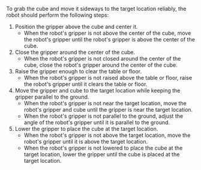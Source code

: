 To grab the cube and move it sideways to the target location reliably, the robot should perform the following steps:
1. Position the gripper above the cube and center it.
   - When the robot's gripper is not above the center of the cube, move the robot's gripper until the robot's gripper is above the center of the cube.
2. Close the gripper around the center of the cube.
   - When the robot's gripper is not closed around the center of the cube, close the robot's gripper around the center of the cube.
3. Raise the gripper enough to clear the table or floor.
   - When the robot's gripper is not raised above the table or floor, raise the robot's gripper until it clears the table or floor.
4. Move the gripper and cube to the target location while keeping the gripper parallel to the ground.
   - When the robot's gripper is not near the target location, move the robot's gripper and cube until the gripper is near the target location.
   - When the robot's gripper is not parallel to the ground, adjust the angle of the robot's gripper until it is parallel to the ground.
5. Lower the gripper to place the cube at the target location.
   - When the robot's gripper is not above the target location, move the robot's gripper until it is above the target location.
   - When the robot's gripper is not lowered to place the cube at the target location, lower the gripper until the cube is placed at the target location.
